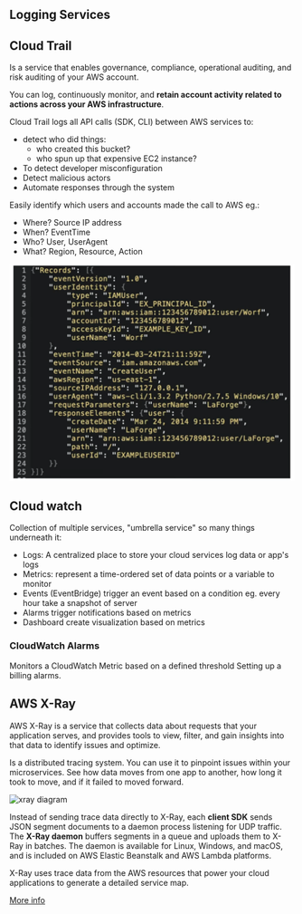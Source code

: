## Logging Services
## Cloud Trail

Is a service that enables governance, compliance, operational auditing, and risk auditing of your AWS account.

You can log, continuously monitor, and **retain account activity related to actions across your AWS infrastructure**.

Cloud Trail logs all API calls (SDK, CLI) between AWS services to:

- detect who did things:
  - who created this bucket?
  - who spun up that expensive EC2 instance?
- To detect developer misconfiguration
- Detect malicious actors
- Automate responses through the system

Easily identify which users and accounts made the call to AWS eg.:

- Where? Source IP address
- When? EventTime
- Who? User, UserAgent
- What? Region, Resource, Action

![cloud_trail_example](../assets/week0/cloud_trail_example.png)

## Cloud watch
Collection of multiple services,
"umbrella service" so many things underneath it:

- Logs: A centralized place to store your cloud services log data or app's logs
- Metrics: represent a time-ordered set of data points or a variable to monitor
- Events (EventBridge) trigger an event based on a condition eg. every hour take a snapshot of server
- Alarms trigger notifications based on metrics
- Dashboard create visualization based on metrics

### CloudWatch Alarms
Monitors a CloudWatch Metric based on a defined threshold
Setting up a billing alarms.

## AWS X-Ray

AWS X-Ray is a service that collects data about requests that your application serves, and provides tools to view, filter, and gain insights into that data to identify issues and optimize. 

Is a distributed tracing system. You can use it to pinpoint issues within your microservices. See how data moves from one app to another, how long it took to move, and if it failed to moved forward. 

![xray diagram](https://docs.aws.amazon.com/images/xray/latest/devguide/images/architecture-dataflow.png)

Instead of sending trace data directly to X-Ray, each **client SDK** sends JSON segment documents to a daemon process listening for UDP traffic. The **X-Ray daemon** buffers segments in a queue and uploads them to X-Ray in batches. The daemon is available for Linux, Windows, and macOS, and is included on AWS Elastic Beanstalk and AWS Lambda platforms.

X-Ray uses trace data from the AWS resources that power your cloud applications to generate a detailed service map. 

[More info](https://docs.aws.amazon.com/xray/latest/devguide/aws-xray.html)


